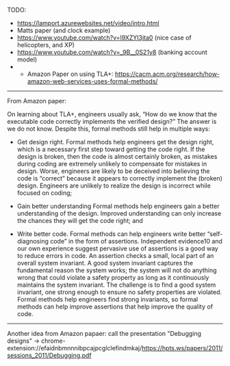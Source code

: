 TODO: 
- https://lamport.azurewebsites.net/video/intro.html
- Matts paper (and clock example)
- https://www.youtube.com/watch?v=l9XZYI3jta0 (nice case of helicopters, and XP)
- https://www.youtube.com/watch?v=_9B__0S21y8 (banking account model)
- - Amazon Paper on using TLA+: https://cacm.acm.org/research/how-amazon-web-services-uses-formal-methods/

----

From Amazon paper:

On learning about TLA+, engineers usually ask, “How do we know that the executable code correctly implements the verified design?” The answer is we do not know. Despite this, formal methods still help in multiple ways:

- Get design right. Formal methods help engineers get the design right, which is a necessary first step toward getting the code right. If the design is broken, then the code is almost certainly broken, as mistakes during coding are extremely unlikely to compensate for mistakes in design. Worse, engineers are likely to be deceived into believing the code is “correct” because it appears to correctly implement the (broken) design. Engineers are unlikely to realize the design is incorrect while focused on coding;

- Gain better understanding Formal methods help engineers gain a better understanding of the design. Improved understanding can only increase the chances they will get the code right; and

- Write better code. Formal methods can help engineers write better “self-diagnosing code” in the form of assertions. Independent evidence10 and our own experience suggest pervasive use of assertions is a good way to reduce errors in code. An assertion checks a small, local part of an overall system invariant. A good system invariant captures the fundamental reason the system works; the system will not do anything wrong that could violate a safety property as long as it continuously maintains the system invariant. The challenge is to find a good system invariant, one strong enough to ensure no safety properties are violated. Formal methods help engineers find strong invariants, so formal methods can help improve assertions that help improve the quality of code.

----

Another idea from Amazon papaer:
call the presentation "Debugging designs" -> chrome-extension://efaidnbmnnnibpcajpcglclefindmkaj/https://hpts.ws/papers/2011/sessions_2011/Debugging.pdf
